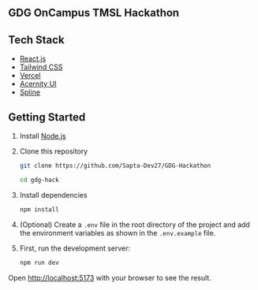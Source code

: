 ## GDG OnCampus TMSL Hackathon 


## Tech Stack
- [React.js](https://react.dev/learn)
- [Tailwind CSS](https://tailwindcss.com/docs)
- [Vercel](https://vercel.com/docs)
- [Acernity UI](https://ui.aceternity.com/components)
- [Spline](https://spline.design/)

## Getting Started

1. Install [Node.js](https://nodejs.org/en/download/)
2. Clone this repository

    ```bash
    git clone https://github.com/Sapta-Dev27/GDG-Hackathon

    cd gdg-hack
    ```
3. Install dependencies

    ```bash
    npm install
    ```
4. (Optional) Create a `.env` file in the root directory of the project and add the environment variables as shown in the `.env.example` file.

5. First, run the development server:

    ```bash
    npm run dev
    ```

Open [http://localhost:5173](http://localhost:5173) with your browser to see the result.
